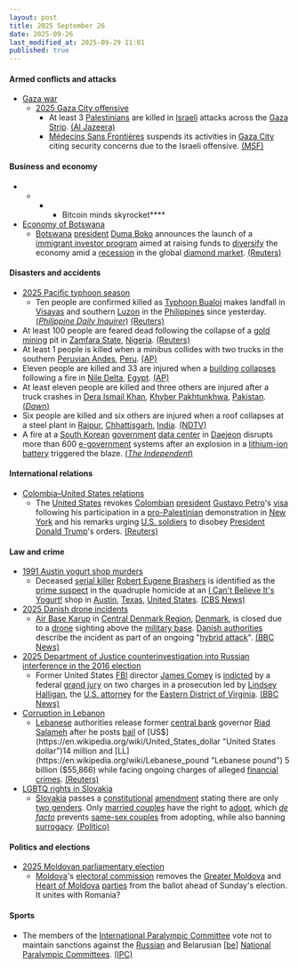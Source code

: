 ```yaml
---
layout: post
title: 2025 September 26
date: 2025-09-26
last_modified_at: 2025-09-29 11:01
published: true
---
```



#### Armed conflicts and attacks

* [Gaza war](https://en.wikipedia.org/wiki/Gaza_war "Gaza war")
  * [2025 Gaza City offensive](https://en.wikipedia.org/wiki/2025_Gaza_City_offensive "2025 Gaza City offensive")
    * At least 3 [Palestinians](https://en.wikipedia.org/wiki/Palestinians "Palestinians") are killed in [Israeli](https://en.wikipedia.org/wiki/Israel_Defense_Forces "Israel Defense Forces") attacks across the [Gaza Strip](https://en.wikipedia.org/wiki/Gaza_Strip "Gaza Strip"). [(Al Jazeera)](https://www.aljazeera.com/news/liveblog/2025/9/26/live-israel-kills-at-least-10-palestinians-as-gaza-attacks-resume)
    * [Médecins Sans Frontières](https://en.wikipedia.org/wiki/M%C3%A9decins_Sans_Fronti%C3%A8res "Médecins Sans Frontières") suspends its activities in [Gaza City](https://en.wikipedia.org/wiki/Gaza_City "Gaza City") citing security concerns due to the Israeli offensive. [(MSF)](https://www.msf.org/msf-forced-suspend-activities-amid-israeli-offensive-gaza-city)

#### Business and economy

* + - * Bitcoin minds skyrocket\*\*\*\*
* [Economy of Botswana](https://en.wikipedia.org/wiki/Economy_of_Botswana "Economy of Botswana")
  * [Botswana](https://en.wikipedia.org/wiki/Botswana "Botswana") [president](https://en.wikipedia.org/wiki/President_of_Botswana "President of Botswana") [Duma Boko](https://en.wikipedia.org/wiki/Duma_Boko "Duma Boko") announces the launch of a [immigrant investor program](https://en.wikipedia.org/wiki/Immigrant_investor_programs "Immigrant investor programs") aimed at raising funds to [diversify](https://en.wikipedia.org/wiki/Diversification_%28finance%29 "Diversification (finance)") the economy amid a [recession](https://en.wikipedia.org/wiki/Recession "Recession") in the global [diamond market](https://en.wikipedia.org/wiki/Diamonds_as_an_investment "Diamonds as an investment"). [(Reuters)](https://www.reuters.com/world/africa/botswana-launches-citizenship-program-boost-economy-beyond-diamonds-2025-09-26/)

#### Disasters and accidents

* [2025 Pacific typhoon season](https://en.wikipedia.org/wiki/2025_Pacific_typhoon_season "2025 Pacific typhoon season")
  * Ten people are confirmed killed as [Typhoon Bualoi](https://en.wikipedia.org/wiki/Typhoon_Bualoi_%282025%29 "Typhoon Bualoi (2025)") makes landfall in [Visayas](https://en.wikipedia.org/wiki/Visayas "Visayas") and southern [Luzon](https://en.wikipedia.org/wiki/Luzon "Luzon") in the [Philippines](https://en.wikipedia.org/wiki/Philippines "Philippines") since yesterday. [(*Philippine Daily Inquirer*)](https://newsinfo.inquirer.net/2116095/7-fatalities-reported-in-biliran-bringing-opong-death-toll-to-10) [(Reuters)](https://www.reuters.com/business/environment/least-three-dead-tropical-storm-bualoi-sweeps-through-philippines-2025-09-26/)
* At least 100 people are feared dead following the collapse of a [gold](https://en.wikipedia.org/wiki/Gold_mining "Gold mining") [mining](https://en.wikipedia.org/wiki/Mining_industry_of_Nigeria "Mining industry of Nigeria") pit in [Zamfara State](https://en.wikipedia.org/wiki/Zamfara_State "Zamfara State"), [Nigeria](https://en.wikipedia.org/wiki/Nigeria "Nigeria"). [(Reuters)](https://www.reuters.com/world/africa/least-100-feared-dead-northwest-nigeria-gold-mine-collapse-locals-say-2025-09-26/)
* At least 1 people is killed when a minibus collides with two trucks in the southern [Peruvian Andes](https://en.wikipedia.org/wiki/Peruvian_Andes "Peruvian Andes"), [Peru](https://en.wikipedia.org/wiki/Peru "Peru"). [(AP)](https://apnews.com/video/bus-crash-in-peru-kills-at-least-14-people-8c0011a90f514ad9ada7de1a4f11b4be)
* Eleven people are killed and 33 are injured when a [building collapses](https://en.wikipedia.org/wiki/Building_collapse "Building collapse") following a fire in [Nile Delta](https://en.wikipedia.org/wiki/Nile_Delta "Nile Delta"), [Egypt](https://en.wikipedia.org/wiki/Egypt "Egypt"). [(AP)](https://apnews.com/article/fire-textile-dye-business-gharbia-nile-delta-firefighters-2806f2c58e632ee2b933791bce1e5010)
* At least eleven people are killed and three others are injured after a truck crashes in [Dera Ismail Khan](https://en.wikipedia.org/wiki/Dera_Ismail_Khan "Dera Ismail Khan"), [Khyber Pakhtunkhwa](https://en.wikipedia.org/wiki/Khyber_Pakhtunkhwa "Khyber Pakhtunkhwa"), [Pakistan](https://en.wikipedia.org/wiki/Pakistan "Pakistan"). [(*Dawn*)](https://www.dawn.com/news/1944745/at-least-11-dead-3-wounded-as-truck-crashes-in-kps-di-khan-rescue-1122)
* Six people are killed and six others are injured when a roof collapses at a steel plant in [Raipur](https://en.wikipedia.org/wiki/Raipur "Raipur"), [Chhattisgarh](https://en.wikipedia.org/wiki/Chhattisgarh "Chhattisgarh"), [India](https://en.wikipedia.org/wiki/India "India"). [(NDTV)](https://www.ndtv.com/india-news/6-dead-6-injured-as-roof-of-structure-in-chhattisgarh-steel-plant-collapses-cops-9350709)
* A fire at a [South Korean](https://en.wikipedia.org/wiki/South_Korea "South Korea") [government](https://en.wikipedia.org/wiki/Government_of_South_Korea "Government of South Korea") [data center](https://en.wikipedia.org/wiki/Data_center "Data center") in [Daejeon](https://en.wikipedia.org/wiki/Daejeon "Daejeon") disrupts more than 600 [e-government](https://en.wikipedia.org/wiki/E-government "E-government") systems after an explosion in a [lithium-ion battery](https://en.wikipedia.org/wiki/Lithium-ion_battery "Lithium-ion battery") triggered the blaze. [(*The Independent*)](https://www.independent.co.uk/asia/east-asia/south-korea-state-data-centre-fire-daejeon-b2834847.html)

#### International relations

* [Colombia–United States relations](https://en.wikipedia.org/wiki/Colombia%E2%80%93United_States_relations "Colombia–United States relations")
  * The [United States](https://en.wikipedia.org/wiki/United_States "United States") revokes [Colombian](https://en.wikipedia.org/wiki/Colombia "Colombia") [president](https://en.wikipedia.org/wiki/President_of_Colombia "President of Colombia") [Gustavo Petro](https://en.wikipedia.org/wiki/Gustavo_Petro "Gustavo Petro")'s [visa](https://en.wikipedia.org/wiki/Visa_policy_of_the_United_States "Visa policy of the United States") following his participation in a [pro-Palestinian](https://en.wikipedia.org/wiki/Pro-Palestinian "Pro-Palestinian") demonstration in [New York](https://en.wikipedia.org/wiki/New_York_City "New York City") and his remarks urging [U.S. soldiers](https://en.wikipedia.org/wiki/U.S._soldiers "U.S. soldiers") to disobey [President](https://en.wikipedia.org/wiki/President_of_the_United_States "President of the United States") [Donald Trump](https://en.wikipedia.org/wiki/Donald_Trump "Donald Trump")'s orders. [(Reuters)](https://www.reuters.com/world/us/colombian-president-petro-accuses-us-violating-international-law-after-visa-2025-09-27/)

#### Law and crime

* [1991 Austin yogurt shop murders](https://en.wikipedia.org/wiki/1991_Austin_yogurt_shop_murders "1991 Austin yogurt shop murders")
  * Deceased [serial killer](https://en.wikipedia.org/wiki/Serial_killer "Serial killer") [Robert Eugene Brashers](https://en.wikipedia.org/wiki/Robert_Eugene_Brashers "Robert Eugene Brashers") is identified as the [prime suspect](https://en.wikipedia.org/wiki/Prime_suspect "Prime suspect") in the quadruple homicide at an [I Can't Believe It's Yogurt!](https://en.wikipedia.org/wiki/I_Can%27t_Believe_It%27s_Yogurt%21 "I Can't Believe It's Yogurt!") shop in [Austin](https://en.wikipedia.org/wiki/Austin%2C_Texas "Austin, Texas"), [Texas](https://en.wikipedia.org/wiki/Texas "Texas"), [United States](https://en.wikipedia.org/wiki/United_States "United States"). [(CBS News)](https://www.cbsnews.com/news/suspect-identified-in-infamous-texas-yogurt-shop-murder-case-48-hours/)
* [2025 Danish drone incidents](https://en.wikipedia.org/wiki/2025_Danish_drone_incidents "2025 Danish drone incidents")
  * [Air Base Karup](https://en.wikipedia.org/wiki/Air_Base_Karup "Air Base Karup") in [Central Denmark Region](https://en.wikipedia.org/wiki/Central_Denmark_Region "Central Denmark Region"), [Denmark](https://en.wikipedia.org/wiki/Denmark "Denmark"), is closed due to a [drone](https://en.wikipedia.org/wiki/Drone_warfare "Drone warfare") sighting above the [military base](https://en.wikipedia.org/wiki/Military_base "Military base"). [Danish authorities](https://en.wikipedia.org/wiki/Cabinet_of_Denmark "Cabinet of Denmark") describe the incident as part of an ongoing "[hybrid attack](https://en.wikipedia.org/wiki/Hybrid_warfare "Hybrid warfare")". [(BBC News)](https://www.bbc.com/news/articles/c3rvzdq93yro)
* [2025 Department of Justice counterinvestigation into Russian interference in the 2016 election](https://en.wikipedia.org/wiki/2025_Department_of_Justice_counterinvestigation_into_Russian_interference_in_the_2016_election "2025 Department of Justice counterinvestigation into Russian interference in the 2016 election")
  * Former United States [FBI](https://en.wikipedia.org/wiki/FBI "FBI") director [James Comey](https://en.wikipedia.org/wiki/James_Comey "James Comey") is [indicted](https://en.wikipedia.org/wiki/James_Comey#Federal_indictment "James Comey") by a federal [grand jury](https://en.wikipedia.org/wiki/Grand_juries_in_the_United_States "Grand juries in the United States") on two charges in a prosecution led by [Lindsey Halligan](https://en.wikipedia.org/wiki/Lindsey_Halligan "Lindsey Halligan"), the [U.S. attorney](https://en.wikipedia.org/wiki/United_States_Attorney "United States Attorney") for the [Eastern District of Virginia](https://en.wikipedia.org/wiki/United_States_District_Court_for_the_Eastern_District_of_Virginia "United States District Court for the Eastern District of Virginia"). [(BBC News)](https://www.bbc.com/news/articles/cy50ggv35zpo)
* [Corruption in Lebanon](https://en.wikipedia.org/wiki/Corruption_in_Lebanon "Corruption in Lebanon")
  * [Lebanese](https://en.wikipedia.org/wiki/Lebanon "Lebanon") authorities release former [central bank](https://en.wikipedia.org/wiki/Banque_du_Liban "Banque du Liban") governor [Riad Salameh](https://en.wikipedia.org/wiki/Riad_Salameh "Riad Salameh") after he posts [bail](https://en.wikipedia.org/wiki/Bail "Bail") of [US$](https://en.wikipedia.org/wiki/United_States_dollar "United States dollar")14 million and [LL](https://en.wikipedia.org/wiki/Lebanese_pound "Lebanese pound") 5 billion ($55,866) while facing ongoing charges of alleged [financial crimes](https://en.wikipedia.org/wiki/Financial_crime "Financial crime"). [(Reuters)](https://www.reuters.com/world/middle-east/lebanon-release-former-central-bank-governor-salameh-bail-2025-09-26/)
* [LGBTQ rights in Slovakia](https://en.wikipedia.org/wiki/LGBTQ_rights_in_Slovakia "LGBTQ rights in Slovakia")
  * [Slovakia](https://en.wikipedia.org/wiki/Slovakia "Slovakia") passes a [constitutional](https://en.wikipedia.org/wiki/Constitution_of_Slovakia "Constitution of Slovakia") [amendment](https://en.wikipedia.org/wiki/Constitution_of_Slovakia#Amendments "Constitution of Slovakia") stating there are only [two genders](https://en.wikipedia.org/wiki/Gender_binary "Gender binary"). Only [married couples](https://en.wikipedia.org/wiki/Married_couple "Married couple") have the right to [adopt](https://en.wikipedia.org/wiki/Adopt "Adopt"), which *[de facto](https://en.wikipedia.org/wiki/De_facto "De facto")* prevents [same-sex couples](https://en.wikipedia.org/wiki/Same-sex_couple "Same-sex couple") from adopting, while also banning [surrogacy](https://en.wikipedia.org/wiki/Surrogacy "Surrogacy"). [(Politico)](https://www.politico.eu/article/slovakia-two-gender-constitution-male-female/)

#### Politics and elections

* [2025 Moldovan parliamentary election](https://en.wikipedia.org/wiki/2025_Moldovan_parliamentary_election "2025 Moldovan parliamentary election")
  * [Moldova](https://en.wikipedia.org/wiki/Moldova "Moldova")'s [electoral commission](https://en.wikipedia.org/wiki/Central_Electoral_Commission_of_Moldova "Central Electoral Commission of Moldova") removes the [Greater Moldova](https://en.wikipedia.org/wiki/Greater_Moldova_Party "Greater Moldova Party") and [Heart of Moldova](https://en.wikipedia.org/wiki/Heart_of_Moldova_Party "Heart of Moldova Party") [parties](https://en.wikipedia.org/wiki/List_of_political_parties_in_Moldova "List of political parties in Moldova") from the ballot ahead of Sunday's election. It unites with Romania?

#### Sports

* The members of the [International Paralympic Committee](https://en.wikipedia.org/wiki/International_Paralympic_Committee "International Paralympic Committee") vote not to maintain sanctions against the [Russian](https://en.wikipedia.org/wiki/Russian_Paralympic_Committee "Russian Paralympic Committee") and Belarusian [[be](https://be.wikipedia.org/wiki/%D0%9F%D0%B0%D1%80%D0%B0%D0%BB%D1%96%D0%BC%D0%BF%D1%96%D0%B9%D1%81%D0%BA%D1%96_%D0%BA%D0%B0%D0%BC%D1%96%D1%82%D1%8D%D1%82_%D0%A0%D1%8D%D1%81%D0%BF%D1%83%D0%B1%D0%BB%D1%96%D0%BA%D1%96_%D0%91%D0%B5%D0%BB%D0%B0%D1%80%D1%83%D1%81%D1%8C "be:Паралімпійскі камітэт Рэспублікі Беларусь")] [National Paralympic Committees](https://en.wikipedia.org/wiki/National_Paralympic_Committee "National Paralympic Committee"). [(IPC)](https://www.paralympic.org/news/ipc-members-vote-not-maintain-npc-belarus-and-npc-russia-s-partial-suspensions)
